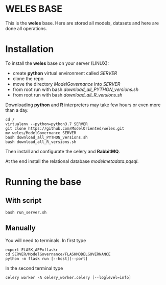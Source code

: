 # WELES BASE

This is the **weles** base. Here are stored all models, datasets and here are done all operations.

# Installation

To install the **weles** base on your server (LINUX):
* create **python** virtual environment called *SERVER*
* clone the repo
* move the directory *ModelGovernance* into *SERVER*
* from root run with bash *download_all_PYTHON_versions.sh*
* from root run with bash *download_all_R_versions.sh*

Downloading **python** and **R** interpreters may take few hours or even more than a day.

```
cd /
virtualenv --python=python3.7 SERVER
git clone https://github.com/ModelOriented/weles.git
mv weles/ModelGovernance SERVER
bash download_all_PYTHON_versions.sh
bash download_all_R_versions.sh
```

Then install and configurate the celery and **RabbitMQ**.

At the end install the relational database *modelmetadata.pqsql*.

# Running the base

## With script

```
bash run_server.sh
```

## Manually

You will need to terminals. In first type

```
export FLASK_APP=flaskr
cd SERVER/ModelGovernance/FLASKMODELGOVERNANCE
python -m flask run [--host][--port]
```

In the second terminal type

```
celery worker -A celery_worker.celery [--loglevel=info]
```
